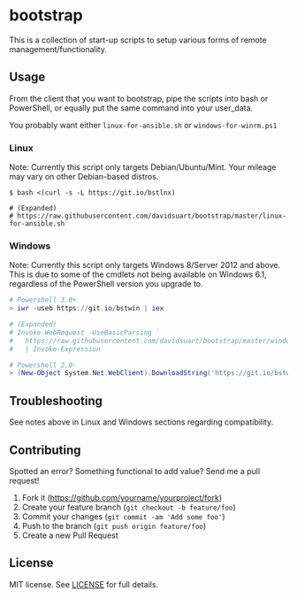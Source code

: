 # bootstrap

This is a collection of start-up scripts to setup various forms of remote management/functionality.

## Usage

From the client that you want to bootstrap, pipe the scripts into bash or PowerShell, or equally put the same command into your user_data.

You probably want either `linux-for-ansible.sh` or `windows-for-winrm.ps1`

### Linux

Note: Currently this script only targets Debian/Ubuntu/Mint. Your mileage may vary on other Debian-based distros.

```Shell
$ bash <(curl -s -L https://git.io/bstlnx)

# (Expanded)
# https://raw.githubusercontent.com/davidsuart/bootstrap/master/linux-for-ansible.sh
```

### Windows

Note: Currently this script only targets Windows 8/Server 2012 and above. This is due to some of the cmdlets not being available on Windows 6.1, regardless of the PowerShell version you upgrade to.

```PowerShell
# Powershell 3.0+
> iwr -useb https://git.io/bstwin | iex

# (Expanded)
# Invoke-WebRequest -UseBasicParsing `
#   https://raw.githubusercontent.com/davidsuart/bootstrap/master/windows-for-winrm.ps1 `
#   | Invoke-Expression
```

```PowerShell
# Powershell 2.0-
> (New-Object System.Net.WebClient).DownloadString('https://git.io/bstwin') | iex
```

## Troubleshooting

See notes above in Linux and Windows sections regarding compatibility.

## Contributing

Spotted an error? Something functional to add value? Send me a pull request!

1. Fork it (<https://github.com/yourname/yourproject/fork>)
2. Create your feature branch (`git checkout -b feature/foo`)
3. Commit your changes (`git commit -am 'Add some foo'`)
4. Push to the branch (`git push origin feature/foo`)
5. Create a new Pull Request

## License

MIT license. See [LICENSE](LICENSE) for full details.

